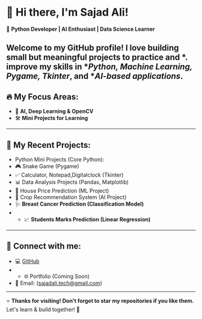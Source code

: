# 👋 Hi there, I'm Sajad Ali!

🎯 **Python Developer | AI Enthusiast | Data Science Learner**

Welcome to my GitHub profile! I love building small but meaningful projects to practice and *.
improve my skills in **Python, Machine Learning, Pygame, Tkinter*, and **AI-based applications*.
---

## 🔥 My Focus Areas:
- 🤖 **AI, Deep Learning & OpenCV**
- 🛠️ **Mini Projects for Learning**

---

## 📂 My Recent Projects:
- Python Mini Projects (Core Python):
- 🎮 Snake Game (Pygame)
- ✅ Calculator, Notepad,Digitalclock (Tkinter)
- 📊 Data Analysis Projects (Pandas, Matplotlib)
- 🏡 House Price Prediction (ML Project)
- 🌾 Crop Recommendation System (AI Project)
- 🩺 **Breast Cancer Prediction (Classification Model)**
- - 📈 **Students Marks Prediction (Linear Regression)**
---

## 🚀 Connect with me:
- 💻 [GitHub](https://github.com/SajadaliAI)
- - 🌐 Portfolio (Coming Soon)
- 📧 Email: (sajadali.tech@gmail.com)

---

⭐ **Thanks for visiting! Don't forget to star my repositories if you like them.**  
Let's learn & build together! 🚀

